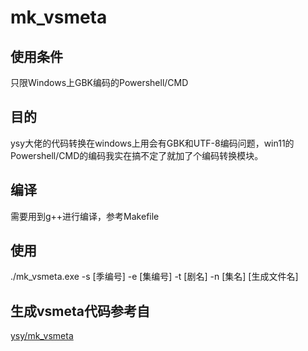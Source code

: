 # mk_vsmeta

## 使用条件
只限Windows上GBK编码的Powershell/CMD

## 目的
ysy大佬的代码转换在windows上用会有GBK和UTF-8编码问题，win11的Powershell/CMD的编码我实在搞不定了就加了个编码转换模块。

## 编译
需要用到g++进行编译，参考Makefile

## 使用
./mk_vsmeta.exe -s [季编号] -e [集编号] -t [剧名] -n [集名] [生成文件名]

## 生成vsmeta代码参考自
[ysy/mk_vsmeta](https://github.com/ysy/mk_vsmeta)